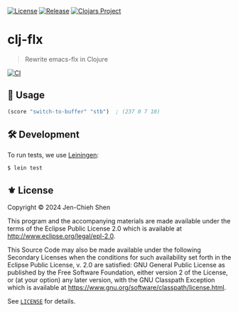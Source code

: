 [![License](https://img.shields.io/badge/License-EPL_2.0-green.svg)](https://opensource.org/licenses/EPL-2.0)
[![Release](https://img.shields.io/github/tag/the-flx/clj-flx.svg?label=release&logo=github)](https://github.com/the-flx/clj-flx/releases/latest)
[![Clojars Project](https://img.shields.io/clojars/v/com.github.jcs090218/clj-flx.svg)](https://clojars.org/com.github.jcs090218/clj-flx)

# clj-flx
> Rewrite emacs-flx in Clojure

[![CI](https://github.com/the-flx/clj-flx/actions/workflows/test.yml/badge.svg)](https://github.com/the-flx/clj-flx/actions/workflows/test.yml)

## 🔨 Usage

```clojure
(score "switch-to-buffer" "stb")  ; (237 0 7 10)
```

## 🛠 Development

To run tests, we use [Leiningen][]:

```sh
$ lein test
```

## ⚜️ License

Copyright © 2024 Jen-Chieh Shen

This program and the accompanying materials are made available under the
terms of the Eclipse Public License 2.0 which is available at
http://www.eclipse.org/legal/epl-2.0.

This Source Code may also be made available under the following Secondary
Licenses when the conditions for such availability set forth in the Eclipse
Public License, v. 2.0 are satisfied: GNU General Public License as published by
the Free Software Foundation, either version 2 of the License, or (at your
option) any later version, with the GNU Classpath Exception which is available
at https://www.gnu.org/software/classpath/license.html.

See [`LICENSE`](./LICENSE) for details.

<!-- Links -->

[Leiningen]: https://leiningen.org/
